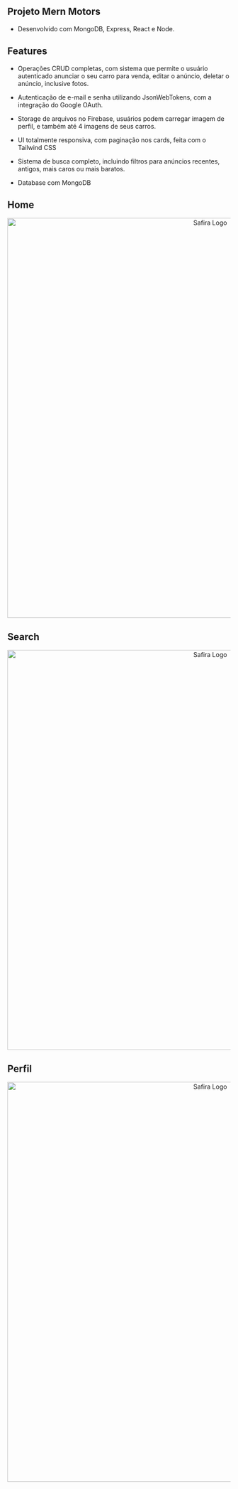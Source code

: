 ## Projeto Mern Motors

- Desenvolvido com MongoDB, Express, React e Node.

## Features

- Operações CRUD completas, com sistema que permite o usuário autenticado anunciar o seu carro para venda, editar o anúncio, deletar o anúncio, inclusive fotos.

- Autenticação de e-mail e senha utilizando JsonWebTokens, com a integração do Google OAuth.

- Storage de arquivos no Firebase, usuários podem carregar imagem de perfil, e também até 4 imagens de seus carros.

- UI totalmente responsiva, com paginação nos cards, feita com o Tailwind CSS

- Sistema de busca completo, incluindo filtros para anúncios recentes, antigos, mais caros ou mais baratos.

- Database com MongoDB

## Home
<p align="center">
  <img alt="Safira Logo" src="https://i.imgur.com/3cJDbSu.png" width="900" alt="Safira Theme Logo" /> 
</p>

## Search
<p align="center">
  <img alt="Safira Logo" src="https://i.imgur.com/bD0Tu6q.png" width="900" alt="Safira Theme Logo" />
</p>

## Perfil
<p align="center">
  <img alt="Safira Logo" src="https://i.imgur.com/T4TM5tO.png" width="900" alt="Safira Theme Logo" />
</p>
